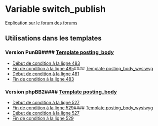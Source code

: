 # Variable switch_publish
[Explication sur le forum des forums](http://forum.forumactif.com/t294113-listing-des-variables#switch_publish)
## Utilisations dans les templates
### Version PunBB#### [Template posting_body](punbb/posting_body.md)
* [Début de condition à la ligne 483](../punbb/posting_body.tpl#L483)
* [Fin de condition à la ligne 485](../punbb/posting_body.tpl#L485)#### [Template posting_body_wysiwyg](punbb/posting_body_wysiwyg.md)
* [Début de condition à la ligne 481](../punbb/posting_body_wysiwyg.tpl#L481)
* [Fin de condition à la ligne 483](../punbb/posting_body_wysiwyg.tpl#L483)
### Version phpBB2#### [Template posting_body](subsilver/posting_body.md)
* [Début de condition à la ligne 527](../subsilver/posting_body.tpl#L527)
* [Fin de condition à la ligne 529](../subsilver/posting_body.tpl#L529)#### [Template posting_body_wysiwyg](subsilver/posting_body_wysiwyg.md)
* [Début de condition à la ligne 527](../subsilver/posting_body_wysiwyg.tpl#L527)
* [Fin de condition à la ligne 529](../subsilver/posting_body_wysiwyg.tpl#L529)